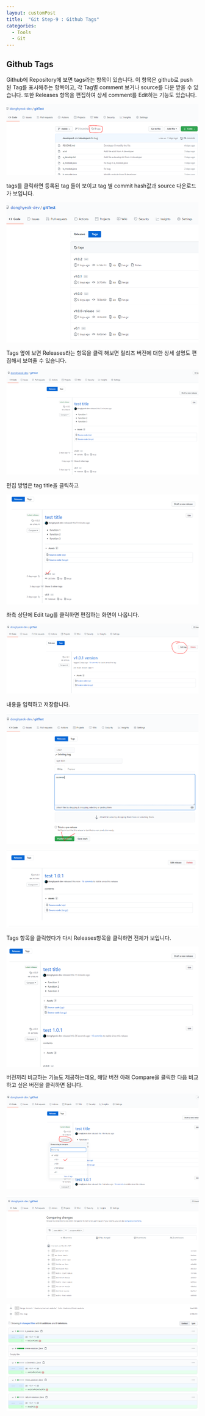 ```yaml
---
layout: customPost
title:  "Git Step-9 : Github Tags"
categories: 
  - Tools
  - Git
---
```



## Github Tags

Github에 Repository에 보면 tags라는 항목이 있습니다. 이 항목은 github로 push 된 Tag를 표시해주는 항목이고, 각 Tag별  comment 보거나 source를 다운 받을 수 있습니다. 또한 Releases 항목을 편집하여 상세 comment를 Edit하는 기능도 있습니다.



![image-20210309164600482](/assets/images/posts/image-20210309164600482.png)



tags를 클릭하면 등록된 tag 들이 보이고 tag 별 commit hash값과 source 다운로드가 보입니다.

![image-20210309164829102](/assets/images/posts/image-20210309164829102.png)



Tags 옆에 보면 Releases라는 항목을 클릭 해보면 릴리즈 버전에 대한 상세 설명도 편집해서 보여줄 수 있습니다.

![image-20210309165023315](/assets/images/posts/image-20210309165023315.png)



편집 방법은 tag title을 클릭하고 

![image-20210309165159675](/assets/images/posts/image-20210309165159675.png)

좌측 상단에 Edit tag를 클릭하면 편집하는 화면이 나옵니다.

![image-20210309165316468](/assets/images/posts/image-20210309165316468.png)

내용을 입력하고 저장합니다.

![image-20210309165404749](/assets/images/posts/image-20210309165404749.png)

![image-20210309165452111](/assets/images/posts/image-20210309165452111.png)



Tags 항목을 클릭했다가 다시 Releases항목을 클릭하면 전체가 보입니다.

![image-20210309165539679](/assets/images/posts/image-20210309165539679.png)



버전끼리 비교하는 기능도 제공하는데요, 해당 버전 아래 Compare을 클릭한 다음 비교하고 싶은 버전을 클릭하면 됩니다.

![image-20210309165719476](/assets/images/posts/image-20210309165719476.png)

![image-20210309165743627](/assets/images/posts/image-20210309165743627.png)

![image-20210309165803610](/assets/images/posts/image-20210309165803610.png)